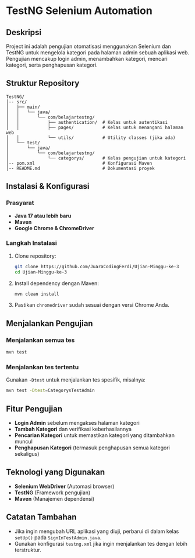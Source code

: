 # TestNG Selenium Automation

## Deskripsi

Project ini adalah pengujian otomatisasi menggunakan Selenium dan TestNG untuk mengelola kategori pada halaman admin sebuah aplikasi web. Pengujian mencakup login admin, menambahkan kategori, mencari kategori, serta penghapusan kategori.

## Struktur Repository
```
TestNG/
│-- src/
│   ├── main/
│   │   └── java/
│   │       └── com/belajartestng/
│   │           ├── authentication/  # Kelas untuk autentikasi
│   │           ├── pages/           # Kelas untuk menangani halaman web
│   │           └── utils/           # Utility classes (jika ada)
│   └── test/
│       └── java/
│           └── com/belajartestng/
│               └── categorys/       # Kelas pengujian untuk kategori
│-- pom.xml                          # Konfigurasi Maven
│-- README.md                        # Dokumentasi proyek
```

## Instalasi & Konfigurasi

### Prasyarat
- **Java 17 atau lebih baru**
- **Maven**
- **Google Chrome & ChromeDriver**

### Langkah Instalasi
1. Clone repository:
   ```sh
   git clone https://github.com/JuaraCodingFerdi/Ujian-Minggu-ke-3
   cd Ujian-Minggu-ke-3
   ```
2. Install dependency dengan Maven:
   ```sh
   mvn clean install
   ```
3. Pastikan `chromedriver` sudah sesuai dengan versi Chrome Anda.

## Menjalankan Pengujian

### Menjalankan semua tes
```sh
mvn test
```

### Menjalankan tes tertentu
Gunakan `-Dtest` untuk menjalankan tes spesifik, misalnya:
```sh
mvn test -Dtest=CategorysTestAdmin
```

## Fitur Pengujian
- **Login Admin** sebelum mengakses halaman kategori
- **Tambah Kategori** dan verifikasi keberhasilannya
- **Pencarian Kategori** untuk memastikan kategori yang ditambahkan muncul
- **Penghapusan Kategori** (termasuk penghapusan semua kategori sekaligus)

## Teknologi yang Digunakan
- **Selenium WebDriver** (Automasi browser)
- **TestNG** (Framework pengujian)
- **Maven** (Manajemen dependensi)

## Catatan Tambahan
- Jika ingin mengubah URL aplikasi yang diuji, perbarui di dalam kelas `setUp()` pada `SignInTestAdmin.java`.
- Gunakan konfigurasi `testng.xml` jika ingin menjalankan tes dengan lebih terstruktur.


